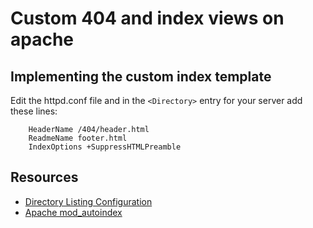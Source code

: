 # Custom 404 and index views on apache

## Implementing the custom index template
Edit the httpd.conf file and in the `<Directory>` entry for your server add these lines:
```
    HeaderName /404/header.html
    ReadmeName footer.html
    IndexOptions +SuppressHTMLPreamble
```

## Resources
* [Directory Listing Configuration](https://wiki.apache.org/httpd/DirectoryListings)
* [Apache mod_autoindex](https://httpd.apache.org/docs/2.4/mod/mod_autoindex.html)
